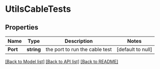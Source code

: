 # UtilsCableTests

## Properties
Name | Type | Description | Notes
------------ | ------------- | ------------- | -------------
**Port** | **string** | the port to run the cable test | [default to null]

[[Back to Model list]](../README.md#documentation-for-models) [[Back to API list]](../README.md#documentation-for-api-endpoints) [[Back to README]](../README.md)


